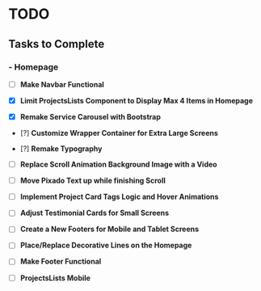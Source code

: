 # TODO

## Tasks to Complete

### - Homepage

- [ ] **Make Navbar Functional**

- [x] **Limit ProjectsLists Component to Display Max 4 Items in Homepage**

- [x] **Remake Service Carousel with Bootstrap**

- [?] **Customize Wrapper Container for Extra Large Screens**

- [?] **Remake Typography**

- [ ] **Replace Scroll Animation Background Image with a Video**

- [ ] **Move Pixado Text up while finishing Scroll**

- [ ] **Implement Project Card Tags Logic and Hover Animations**

- [ ] **Adjust Testimonial Cards for Small Screens**

- [ ] **Create a New Footers for Mobile and Tablet Screens**

- [ ] **Place/Replace Decorative Lines on the Homepage**

- [ ] **Make Footer Functional**

- [ ] **ProjectsLists Mobile**
